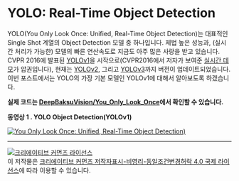 # YOLO: Real-Time Object Detection
YOLO(You Only Look Once: Unified, Real-Time Object Detection)는 대표적인 Single Shot 계열의 Object Detection 모델 중 하나입니다. 제법 높은 성능과, (실시간 처리가 가능한) 모델의 빠른 연산속도로 지금도 아주 많은 사랑을 받고 있습니다. CVPR 2016에 발표된 [YOLOv1](https://arxiv.org/abs/1506.02640)을 시작으로(CVPR2016에서 저자가 보여준 [실시간 데모](https://youtu.be/NM6lrxy0bxs?t=675)가 압권입니다), 현재는 [YOLOv2](https://arxiv.org/abs/1612.08242), 그리고 [YOLOv3](https://arxiv.org/abs/1804.02767)까지 버전이 업데이트되었습니다. 이번 포스트에서는 YOLO의 가장 기본 모델인 YOLOv1에 대해서 알아보도록 하겠습니다.



**실제 코드는 [DeepBaksuVision/You_Only_Look_Once](https://github.com/DeepBaksuVision/You_Only_Look_Once)에서 확인할 수 있습니다.**




**동영상 1 . YOLO Object Detection(YOLOv1)**

[![You Only Look Once: Unified, Real-Time Object Detection)](https://img.youtube.com/vi/EJy0EI3hfSg/0.jpg)](https://www.youtube.com/watch?v=EJy0EI3hfSg)

---

<a rel="license" href="http://creativecommons.org/licenses/by-nc-sa/4.0/"><img alt="크리에이티브 커먼즈 라이선스" style="border-width:0" src="https://i.creativecommons.org/l/by-nc-sa/4.0/88x31.png" /></a><br />이 저작물은 <a rel="license" href="http://creativecommons.org/licenses/by-nc-sa/4.0/">크리에이티브 커먼즈 저작자표시-비영리-동일조건변경허락 4.0 국제 라이선스</a>에 따라 이용할 수 있습니다.


